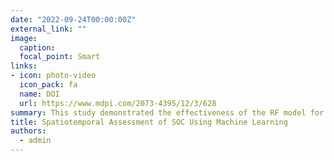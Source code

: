 ```yaml
---
date: "2022-09-24T00:00:00Z"
external_link: ""
image:
  caption: 
  focal_point: Smart
links:
- icon: photo-video
  icon_pack: fa
  name: DOI
  url: https://www.mdpi.com/2073-4395/12/3/628
summary: This study demonstrated the effectiveness of the RF model for predicting the spatiotemporal patterns of SOC content of the oasis and arid-agroecosystem area which the approach may be utilized in other similarly arid conditions. In general, the results showed that the RF model could be used for mapping the spatiotemporal dynamics of SOC content. 
title: Spatiotemporal Assessment of SOC Using Machine Learning
authors: 
  - admin
---
```

